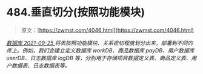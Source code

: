 <!--yml
category: 未分类
date: 0001-01-01 00:00:00
--->

# 484.垂直切分(按照功能模块)

> 原文：[https://zwmst.com/4046.html](https://zwmst.com/4046.html)

   [ *数据库* ](https://zwmst.com/%e6%95%b0%e6%8d%ae%e5%ba%93)*[ <time datetime="2021-09-26T00:47:26+08:00"> 2021-09-25 </time> ](https://zwmst.com/4046.html)  将表按照功能模块、关系密切程度划分出来，部署到不同的库上。例如，我们会建立定义数据库 workDB、商品数据库 payDB、用户数据库 userDB、日志数据库 logDB 等，分别用于存储项目数据定义表、商品定义表、用户数据表、日志数据表等。*